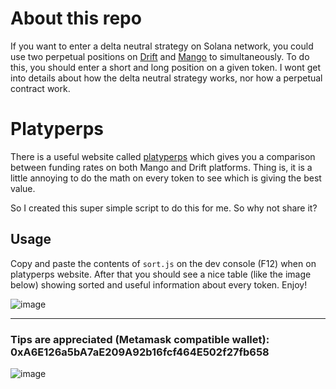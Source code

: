 # About this repo

If you want to enter a delta neutral strategy on Solana network, you could use two perpetual positions on [Drift](https://app.drift.trade) and [Mango](https://trade.mango.markets) to simultaneously.
To do this, you should enter a short and long position on a given token.
I wont get into details about how the delta neutral strategy works, nor how a perpetual contract work.

# Platyperps

There is a useful website called [platyperps](http://www.platyperps.com/compare) which gives you a comparison between funding rates on both Mango and Drift platforms.
Thing is, it is a little annoying to do the math on every token to see which is giving the best value.

So I created this super simple script to do this for me. So why not share it?

## Usage

Copy and paste the contents of `sort.js` on the dev console (F12) when on platyperps website.
After that you should see a nice table (like the image below) showing sorted and useful information about every token.
Enjoy!

![image](https://user-images.githubusercontent.com/19828711/152042440-98d489a8-5f33-46e3-9de6-4ee5d5fdbd23.png)

---

### Tips are appreciated (Metamask compatible wallet): 0xA6E126a5bA7aE209A92b16fcf464E502f27fb658

![image](https://user-images.githubusercontent.com/19828711/152042656-a446a934-f374-46df-8a20-48dbae6e014a.png)



